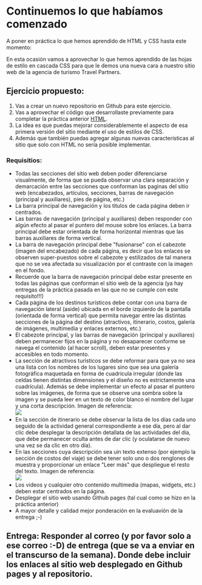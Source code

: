 
# Continuemos lo que habíamos comenzado

A poner en práctica lo que hemos aprendido de HTML y CSS hasta este momento:

En esta ocasión vamos a aprovechar lo que hemos aprendido de las hojas de estilo en cascada CSS para que le demos una nueva cara a nuestro sitio web de la agencia de turismo Travel Partners.

## Ejercicio propuesto:

1. Vas a crear un nuevo repositorio en Github para este ejercicio.
2. Vas a aprovechar el código que desarrollaste previamente para completar la práctica anterior [HTML](https://github.com/camilocorreaUdeA/Programacion_Web_2024_1/blob/main/Frontend/practica/html-1.md).
3. La idea es que puedas mejorar considerablemente el aspecto de esa primera versión del sitio mediante el uso de estilos de CSS.
4. Además que también puedas agregar algunas nuevas características al sitio que solo con HTML no sería posible implementar.

### Requisitios:

<ul>
  <li>Todas las secciones del sitio web deben poder diferenciarse visualmente, de forma que se pueda observar una clara separación y demarcación entre las secciones que conforman las paginas del sitio web (encabezados, artículos, secciones, barras de navegación (principal y auxiliares), pies de página, etc.)</li>
  <li>La barra principal de navegación y los títulos de cada página deben ir centrados.</li>
  <li>Las barras de navegación (principal y auxiliares) deben responder con algún efecto al pasar el puntero del mouse sobre los enlaces. La barra principal debe estar orientada de forma horizontal mientras que las barras auxiliares de forma vertical.</li>
  <li>La barra de navegación principal debe "fusionarse" con el cabezote (imagen del encabezado) de cada página, es decir que los enlaces se observen super-puestos sobre el cabezote y estilizados de tal manera que no se vea afectada su visualización por el contraste con la imagen en el fondo.</li>
  <li>Recuerde que la barra de navegación principal debe estar presente en todas las páginas que conforman el sitio web de la agencia (ya hay entregas de la práctica pasada en las que no se cumple con este requisito!!!)</li>
  <li>Cada página de los destinos turísticos debe contar con una barra de navegación lateral (aside) ubicada en el borde izquierdo de la pantalla (orientada de forma vertical) que permita navegar entre las distintas secciones de la página del destino (atractivos, itinerario, costos, galería de imágenes, multimedia y enlaces externos, etc.)</li>
  <li>El cabezote principal, y las barras de navegación (principal y auxiliares) deben permanecer fijos en la página y no desaparecer conforme se navega el contenido (al hacer scroll), deben estar presentes y accesibles en todo momento.</li>
  <li>La sección de atractivos turísticos se debe reformar para que ya no sea una lista con los nombres de los lugares sino que sea una galería fotográfica maquetada en forma de cuadrícula irregular (donde las celdas tienen distintas dimensiones y el diseño no es estrictamente una cuadrícula). Además se debe implementar un efecto al pasar el puntero sobre las imágenes, de forma que se observe una sombra sobre la imagen y se pueda leer en un texto de color blanco el nombre del lugar y una corta descripción. Imagen de referencia:<br> 

<img src="https://github.com/camilocorreaUdeA/Programacion_Web_2024_1/assets/42076547/f853c39b-3438-4807-9bfe-b6c17f12450d" />
</li>
<li>En la sección de itinerario se debe observar la lista de los días cada uno seguido de la actividad general correspondiente a ese día, pero al dar clic debe desplegar la descripción detallata de las actividades del día, que debe permanecer oculta antes de dar clic (y oculatarse de nuevo una vez se da clic en otro día).</li>
<li>En las secciones cuya descripción sea uin texto extenso (por ejemplo la sección de costos del viaje) se debe tener solo uno o dos renglones de muestra y proporcionar un enlace "Leer más" que despliegue el resto del texto. Imagen de referencia:<br>

<img src="https://github.com/camilocorreaUdeA/Programacion_Web_2024_1/assets/42076547/9ff1d156-b6e6-4d03-9295-b118768e6f86" />
</li>
<li>Los videos y cualquier otro contenido multimedia (mapas, widgets, etc.) deben estar centrados en la página.</li>
<li>Desplegar el sitio web usando Github pages (tal cual como se hizo en la práctica anterior)</li>
<li>A mayor detalle y calidad mejor ponderación en la evaluavión de la entrega ;-)</li>
</ul>

## Entrega: Responder al correo (y por favor solo a ese correo :-D) de entrega (que se va a enviar en el transcurso de la semana). Donde debe incluir los enlaces al sitio web desplegado en Github pages y al repositorio.

